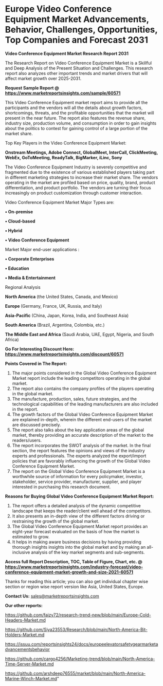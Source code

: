 # Europe Video Conference Equipment Market Advancements, Behavior, Challenges, Opportunities, Top Companies and Forecast 2031

<strong>Video Conference Equipment Market Research Report 2031</strong>

The Research Report on Video Conference Equipment Market is a Skillful and Deep Analysis of the Present Situation and Challenges. This research report also analyzes other important trends and market drivers that will affect market growth over 2025-2031.

<strong>Request Sample Report @ <a href=https://www.marketreportsinsights.com/sample/60571>https://www.marketreportsinsights.com/sample/60571</a></strong>

This Video Conference Equipment market report aims to provide all the participants and the vendors will all the details about growth factors, shortcomings, threats, and the profitable opportunities that the market will present in the near future. The report also features the revenue share, industry size, production volume, and consumption in order to gain insights about the politics to contest for gaining control of a large portion of the market share.

Top Key Players in the Video Conference Equipment Market:

<strong>Onstream Meetings, Adobe Connect, GlobalMeet, InterCall, ClickMeeting, WebEx, GoToMeeting, ReadyTalk, BigMarker, iLinc, Sony</strong>

The Video Conference Equipment Industry is severely competitive and fragmented due to the existence of various established players taking part in different marketing strategies to increase their market share. The vendors operating in the market are profiled based on price, quality, brand, product differentiation, and product portfolio. The vendors are turning their focus increasingly on product customization through customer interaction.

Video Conference Equipment Market Major Types are:

<strong>• On-premise

• Cloud-based

• Hybrid

• Video Conference Equipment</strong>

Market Major end-user applications :

<strong>• Corporate Enterprises

• Education

• Media & Entertainment</strong>

Regional Analysis

</u><strong><b>North America</b></strong> (the United States, Canada, and Mexico)

<strong><b>Europe </b></strong>(Germany, France, UK, Russia, and Italy)

<strong><b>Asia-Pacific</b></strong> (China, Japan, Korea, India, and Southeast Asia)

<strong><b>South America</b></strong> (Brazil, Argentina, Colombia, etc.)

<strong><b>The Middle East and Africa</b></strong> (Saudi Arabia, UAE, Egypt, Nigeria, and South Africa)

<strong>Go For Interesting Discount Here: <a href=https://www.marketreportsinsights.com/discount/60571>https://www.marketreportsinsights.com/discount/60571</a></strong>

<strong>Points Covered in The Report:</strong>
<ol>
  <li>The major points considered in the Global Video Conference Equipment Market report include the leading competitors operating in the global market.</li>
  <li>The report also contains the company profiles of the players operating in the global market.</li>
  <li>The manufacture, production, sales, future strategies, and the technological capabilities of the leading manufacturers are also included in the report.</li>
  <li>The growth factors of the Global Video Conference Equipment Market are explained in-depth, wherein the different end-users of the market are discussed precisely.</li>
  <li>The report also talks about the key application areas of the global market, thereby providing an accurate description of the market to the readers/users.</li>
  <li>The report incorporates the SWOT analysis of the market. In the final section, the report features the opinions and views of the industry experts and professionals. The experts analyzed the export/import policies that are favorably influencing the growth of the Global Video Conference Equipment Market.</li>
  <li>The report on the Global Video Conference Equipment Market is a worthwhile source of information for every policymaker, investor, stakeholder, service provider, manufacturer, supplier, and player interested in purchasing this research document.</li>
</ol>
<strong>Reasons for Buying Global Video Conference Equipment Market Report:</strong>

<ol>
  <li>The report offers a detailed analysis of the dynamic competitive landscape that keeps the reader/client well ahead of the competitors.</li>
  <li>It also presents an in-depth view of the different factors driving or restraining the growth of the global market.</li>
  <li>The Global Video Conference Equipment Market report provides an eight-year forecast evaluated on the basis of how the market is estimated to grow.</li>
  <li>It helps in making aware business decisions by having providing thorough insights insights into the global market and by making an all-inclusive analysis of the key market segments and sub-segments.</li>
</ol>
<strong>Access full Report Description, TOC, Table of Figure, Chart, etc. @ <a href=https://www.marketreportsinsights.com/industry-forecast/video-conference-equipment-market-growth-and-size-2021-60571>https://www.marketreportsinsights.com/industry-forecast/video-conference-equipment-market-growth-and-size-2021-60571</a></strong>


Thanks for reading this article; you can also get individual chapter wise section or region wise report version like Asia, United States, Europe.

<strong>Contact Us:</strong>
sales@marketreportsinsights.com

<strong>Our other reports:</strong>

<a href=https://github.com/faizy72/research-trend-new/blob/main/Europe-Cold-Headers-Market.md>https://github.com/faizy72/research-trend-new/blob/main/Europe-Cold-Headers-Market.md</a>

<a href=https://github.com/Siya23553/Research/blob/main/North-America-Bit-Holders-Market.md>https://github.com/Siya23553/Research/blob/main/North-America-Bit-Holders-Market.md</a>

<a href=https://issuu.com/reportsinsights24/docs/europeelevatorsafetygearmarketadvancementsbehavior>https://issuu.com/reportsinsights24/docs/europeelevatorsafetygearmarketadvancementsbehavior</a>

<a href=https://github.com/cargo4256/Marketing-trend/blob/main/North-America-Time-Server-Market.md>https://github.com/cargo4256/Marketing-trend/blob/main/North-America-Time-Server-Market.md</a>

<a href=https://github.com/arshdeep76555/market/blob/main/North-America-Marine-Winch-Market.md>https://github.com/arshdeep76555/market/blob/main/North-America-Marine-Winch-Market.md</a>"
